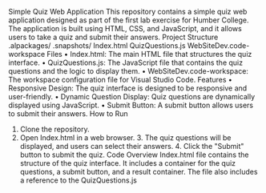 Simple Quiz Web Application
This repository contains a simple quiz web application designed as part of the first lab exercise for Humber College. The application is built using HTML, CSS, and JavaScript, and it allows users to take a quiz and submit their answers.
Project Structure
.alpackages/
.snapshots/
Index.html
QuizQuestions.js
WebSiteDev.code-workspace
Files
•	Index.html: The main HTML file that structures the quiz interface.
•	QuizQuestions.js: The JavaScript file that contains the quiz questions and the logic to display them.
•	WebSiteDev.code-workspace: The workspace configuration file for Visual Studio Code.
Features
•	Responsive Design: The quiz interface is designed to be responsive and user-friendly.
•	Dynamic Question Display: Quiz questions are dynamically displayed using JavaScript.
•	Submit Button: A submit button allows users to submit their answers.
How to Run
1.	Clone the repository.
2.	Open
Index.html
in a web browser. 3. The quiz questions will be displayed, and users can select their answers. 4. Click the "Submit" button to submit the quiz.
Code Overview
Index.html
file contains the structure of the quiz interface. It includes a container for the quiz questions, a submit button, and a result container. The file also includes a reference to the
QuizQuestions.js
